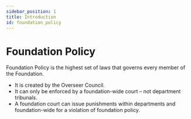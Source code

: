```yaml
---
sidebar_position: 1
title: Introduction
id: foundation_policy
---
```


# Foundation Policy

Foundation Policy is the highest set of laws that governs every member of the Foundation.
- It is created by the Overseer Council.
- It can only be enforced by a foundation-wide court – not department tribunals.
- A foundation court can issue punishments within departments and foundation-wide for a violation of foundation policy.
